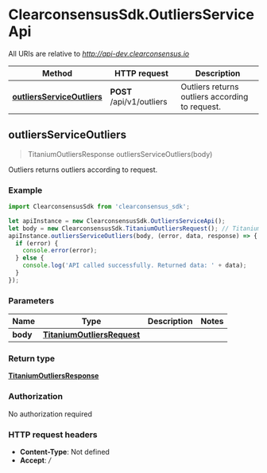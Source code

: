 # ClearconsensusSdk.OutliersServiceApi

All URIs are relative to *http://api-dev.clearconsensus.io*

Method | HTTP request | Description
------------- | ------------- | -------------
[**outliersServiceOutliers**](OutliersServiceApi.md#outliersServiceOutliers) | **POST** /api/v1/outliers | Outliers returns outliers according to request.



## outliersServiceOutliers

> TitaniumOutliersResponse outliersServiceOutliers(body)

Outliers returns outliers according to request.

### Example

```javascript
import ClearconsensusSdk from 'clearconsensus_sdk';

let apiInstance = new ClearconsensusSdk.OutliersServiceApi();
let body = new ClearconsensusSdk.TitaniumOutliersRequest(); // TitaniumOutliersRequest | 
apiInstance.outliersServiceOutliers(body, (error, data, response) => {
  if (error) {
    console.error(error);
  } else {
    console.log('API called successfully. Returned data: ' + data);
  }
});
```

### Parameters


Name | Type | Description  | Notes
------------- | ------------- | ------------- | -------------
 **body** | [**TitaniumOutliersRequest**](TitaniumOutliersRequest.md)|  | 

### Return type

[**TitaniumOutliersResponse**](TitaniumOutliersResponse.md)

### Authorization

No authorization required

### HTTP request headers

- **Content-Type**: Not defined
- **Accept**: */*

